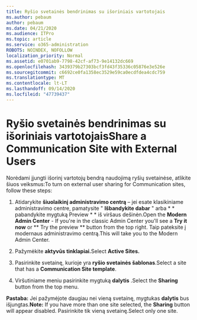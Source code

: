 ```yaml
---
title: Ryšio svetainės bendrinimas su išoriniais vartotojais
ms.author: pebaum
author: pebaum
ms.date: 04/21/2020
ms.audience: ITPro
ms.topic: article
ms.service: o365-administration
ROBOTS: NOINDEX, NOFOLLOW
localization_priority: Normal
ms.assetid: e0701ab9-7798-42cf-af73-9e14132dc669
ms.openlocfilehash: 3439379b27303bcf3fd43f35336c05876e3e526e
ms.sourcegitcommit: c6692ce0fa1358ec3529e59ca0ecdfdea4cdc759
ms.translationtype: MT
ms.contentlocale: lt-LT
ms.lasthandoff: 09/14/2020
ms.locfileid: "47739437"
---
```

# <a name="share-a-communication-site-with-external-users"></a><span data-ttu-id="f2aec-102">Ryšio svetainės bendrinimas su išoriniais vartotojais</span><span class="sxs-lookup"><span data-stu-id="f2aec-102">Share a Communication Site with External Users</span></span>

<span data-ttu-id="f2aec-103">Norėdami įjungti išorinį vartotojų bendrą naudojimą ryšių svetainėse, atlikite šiuos veiksmus:</span><span class="sxs-lookup"><span data-stu-id="f2aec-103">To turn on external user sharing for Communication sites, follow these steps:</span></span> 
  
1. <span data-ttu-id="f2aec-104">Atidarykite **šiuolaikinį administravimo centrą** – jei esate klasikiniame administravimo centre, pamatysite " **Išbandykite dabar** " arba \* \* pabandykite mygtuką Preview \* \* iš viršaus dešinėn.</span><span class="sxs-lookup"><span data-stu-id="f2aec-104">Open the **Modern Admin Center** - If you're in the classic Admin Center you'll see a **Try it now** or \*\* Try the preview \*\* button from the top right.</span></span> <span data-ttu-id="f2aec-105">Taip pateksite į modernaus administravimo centrą.</span><span class="sxs-lookup"><span data-stu-id="f2aec-105">This will take you to the Modern Admin Center.</span></span> 
  
2. <span data-ttu-id="f2aec-106">Pažymėkite **aktyvūs tinklapiai.**</span><span class="sxs-lookup"><span data-stu-id="f2aec-106">Select **Active Sites.**</span></span>
  
3. <span data-ttu-id="f2aec-107">Pasirinkite svetainę, kurioje yra **ryšio svetainės šablonas**.</span><span class="sxs-lookup"><span data-stu-id="f2aec-107">Select a site that has a **Communication Site template**.</span></span> 
  
4. <span data-ttu-id="f2aec-108">Viršutiniame meniu pasirinkite mygtuką **dalytis** .</span><span class="sxs-lookup"><span data-stu-id="f2aec-108">Select the **Sharing** button from the top menu.</span></span> 
  
 <span data-ttu-id="f2aec-109">**Pastaba:** Jei pažymėjote daugiau nei vieną svetainę, mygtukas **dalytis** bus išjungtas.</span><span class="sxs-lookup"><span data-stu-id="f2aec-109">**Note:** If you have more than one site selected, the **Sharing** button will appear disabled.</span></span> <span data-ttu-id="f2aec-110">Pasirinkite tik vieną svetainę.</span><span class="sxs-lookup"><span data-stu-id="f2aec-110">Select only one site.</span></span> 
  

